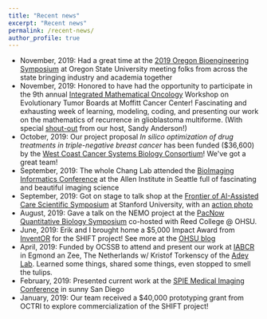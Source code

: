 ```yaml
---
title: "Recent news"
excerpt: "Recent news"
permalink: /recent-news/
author_profile: true
---
```


- November, 2019: Had a great time at the [2019 Oregon Bioengineering Symposium](https://blogs.oregonstate.edu/bioengineering/) at Oregon State University meeting folks from across the state bringing industry and academia together
- November, 2019: Honored to have had the opportunity to participate in the 9th annual [Integrated Mathematical Oncology](http://labpages.moffitt.org/imo/) Workshop on Evolutionary Tumor Boards at Moffitt Cancer Center! Fascinating and exhausting week of learning, modeling, coding, and presenting our work on the mathematics of recurrence in glioblastoma multiforme. (With special [shout-out](https://twitter.com/ara_anderson/status/1192819406474272768) from our host, Sandy Anderson!)
- October, 2019: Our project proposal *In silico optimization of drug treatments in triple-negative breast cancer* has been funded ($36,600) by the [West Coast Cancer Systems Biology Consortium](https://csbconsortium.org/news/inaugural-cancer-systems-biology-consortium-west-coast-symposium/)! We've got a great team!
- September, 2019: The whole Chang Lab attended the [BioImaging Informatics Conference](https://alleninstitute.org/events-training/bioimage-informatics-2019/) at the Allen Institute in Seattle full of fascinating and beautiful imaging science
- September, 2019: Got on stage to talk shop at the [Frontier of AI-Assisted Care Scientific Symposium](http://med.stanford.edu/frontierofaicare/abstract.html) at Stanford University, with an [action photo](https://www.flickr.com/photos/184699232@N04/48804546867/in/album-72157711087671666/)
- August, 2019: Gave a talk on the NEMO project at the [PacNow Quantitative Biology Symposium](https://sites.google.com/site/pacnowqb/home) co-hosted with Reed College @ OHSU. 
- June, 2019: Erik and I brought home a $5,000 Impact Award from [InventOR](https://www.inventoregon.org/post/ohsu-team-shifting-perspective-on-disease-detection-with-ai) for the SHIFT project! See more at the [OHSU blog](https://blogs.ohsu.edu/researchnews/2019/09/19/future-of-digital-pathology-leaps-ahead-with-ai-student-project/) 
- April, 2019: Funded by OCSSB to attend and present our work at [IABCR](https://www.iabcr.net/) in Egmond an Zee, The Netherlands w/ Kristof Torkenscy of the [Adey Lab](https://adeylab.org/). Learned some things, shared some things, even stopped to smell the tulips.
- February, 2019: Presented current work at the [SPIE Medical Imaging Conference](https://www.spie.org/conferences-and-exhibitions/past-conferences-and-exhibitions/medical-imaging-2019?SSO=1) in sunny San Diego
- January, 2019: Our team received a $40,000 prototyping grant from OCTRI to explore commercialization of the SHIFT project!
